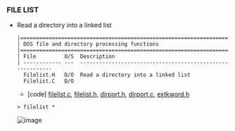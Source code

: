 ### FILE LIST
* Read a directory into a linked list
    ```
    |=============================================================================
    | DOS file and directory processing functions
    |=============================================================================
    | File         O/S  Description
    | ------------ ---  ----------------------------------------------------------
      Filelist.H   D/O  Read a directory into a linked list
      Filelist.C   D/O
    ```
   * [code] [filelist.c](https://github.com/csbyun-data/C-Pro/blob/main/chap03/FileList/filelist.c), [filelist.h](https://github.com/csbyun-data/C-Pro/blob/main/chap03/FileList/filelist.h), [dirport.h](https://github.com/csbyun-data/C-Pro/blob/main/chap03/FileList/dirport.h), [dirport,c](https://github.com/csbyun-data/C-Pro/blob/main/chap03/FileList/dirport.c), [extkword.h](https://github.com/csbyun-data/C-Pro/blob/main/chap03/FileList/extkword.h)
   ```
   > filelist *
   ```
   ![image](https://github.com/user-attachments/assets/b3874f58-1fb9-4582-930a-4e1fdcaf7cd7)

